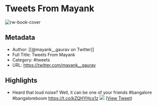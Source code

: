 # Tweets From Mayank

![rw-book-cover](https://pbs.twimg.com/profile_images/1264674038330376192/8B8_3CfP.jpg)

## Metadata
- Author: [[@mayank__gaurav on Twitter]]
- Full Title: Tweets From Mayank
- Category: #tweets
- URL: https://twitter.com/mayank__gaurav

## Highlights
- Heard that loud noise? Well, it can be one of your friends
  #bangalore 
  #bangaloreboom https://t.co/kZQHYHcs1z
  ![](https://pbs.twimg.com/media/EYc1_1fWAAA7Kzu.jpg) ([View Tweet](https://twitter.com/mayank__gaurav/status/1263037612819836928))
